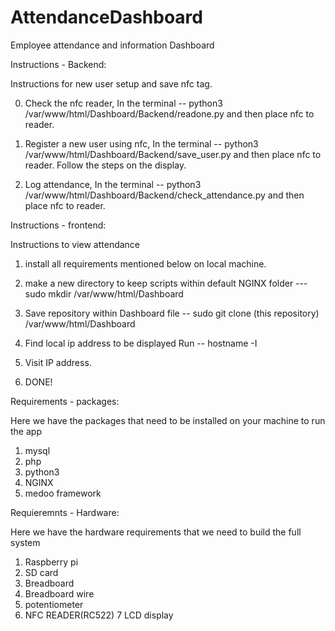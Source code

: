 # AttendanceDashboard
Employee attendance and information Dashboard


Instructions - Backend:

Instructions for new user setup and save nfc tag. 

0. Check the nfc reader, In the terminal -- python3 /var/www/html/Dashboard/Backend/readone.py and then place nfc to reader. 

1. Register a new user using nfc, In the terminal -- python3 /var/www/html/Dashboard/Backend/save_user.py and then place nfc to reader. Follow the steps on the display. 

2. Log attendance,  In the terminal -- python3 /var/www/html/Dashboard/Backend/check_attendance.py and then place nfc to reader.



Instructions - frontend:

Instructions to view attendance

1. install all requirements mentioned below on local machine.

2. make a new directory to keep scripts within default NGINX folder --- sudo mkdir /var/www/html/Dashboard

3. Save repository within Dashboard file -- sudo git clone (this repository) /var/www/html/Dashboard 

4. Find local ip address to be displayed Run --  hostname -I

5. Visit IP address.

6. DONE! 




Requirements - packages: 

Here we have the packages that need to be installed on your machine to run the app

1. mysql 
2. php 
3. python3
4. NGINX 
5. medoo framework


Requieremnts - Hardware:

Here we have the hardware requirements that we need to build the full system

1. Raspberry pi 
2. SD card
3. Breadboard
4. Breadboard wire
5. potentiometer
6. NFC READER(RC522) 
7 LCD display 
